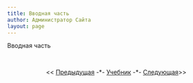 ```yaml
---
title: Вводная часть
author: Администратор Сайта
layout: page
---
```

Вводная часть

&nbsp;

<p style="text-align: center;">
  << <a href="/samouchitel/vvod/">Предыдущая</a> -*- <a href="/samouchitel/">Учебник</a>  -*- <a href="/samouchitel/vvod/istoriya/">Следующая</a>>>
</p>